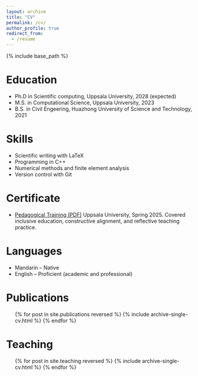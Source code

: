 ```yaml
---
layout: archive
title: "CV"
permalink: /cv/
author_profile: true
redirect_from:
  - /resume
---
```


{% include base_path %}

Education
======
* Ph.D in Scientific computing, Uppsala University, 2028 (expected)
* M.S. in Computational Science, Uppsala University, 2023
* B.S. in Civil Engeering, Huazhong University of Science and Technology, 2021

Skills
======
* Scientific writing with LaTeX
* Programming in C++
* Numerical methods and finite element analysis
* Version control with Git

Certificate
======
* [Pedagogical Training (PDF)](/files/academic-teacher-training.pdf)
  Uppsala University, Spring 2025. Covered inclusive education, constructive alignment, and reflective teaching practice.

Languages
======
* Mandarin – Native
* English – Proficient (academic and professional)

Publications
======
  <ul>{% for post in site.publications reversed %}
    {% include archive-single-cv.html %}
  {% endfor %}</ul>
  
  
Teaching
======
  <ul>{% for post in site.teaching reversed %}
    {% include archive-single-cv.html %}
  {% endfor %}</ul>
  
